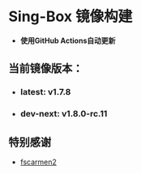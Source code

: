 # Sing-Box 镜像构建
- **使用GitHub Actions自动更新**

## 当前镜像版本：
 - ### **latest**: v1.7.8
 - ### **dev-next**: v1.8.0-rc.11

## 特别感谢  
  - [fscarmen2](https://github.com/fscarmen2/docker_builder)
